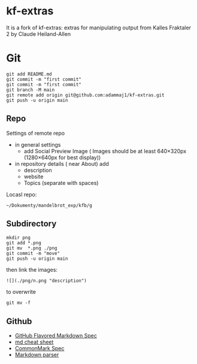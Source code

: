 # kf-extras
It is a fork of kf-extras: extras for manipulating output from Kalles Fraktaler 2 by Claude Heiland-Allen





# Git

```
git add README.md
git commit -m "first commit"
git commit -m "first commit"
git branch -M main
git remote add origin git@github.com:adammaj1/kf-extras.git
git push -u origin main
```


## Repo
Settings of remote repo
* in general settings
  * add Social Preview Image ( Images should be at least 640×320px (1280×640px for best display))
* in repository details ( near About) add
  * description
  * website 
  * Topics (separate with spaces) 
  

Locasl repo: 
```
~/Dokumenty/mandelbrot_exp/kfb/g 
```




## Subdirectory

```git
mkdir png
git add *.png
git mv  *.png ./png
git commit -m "move"
git push -u origin main
```
then link the images:

```txt
![](./png/n.png "description") 

```

to overwrite

```
git mv -f 
```



## Github
* [GitHub Flavored Markdown Spec](https://github.github.com/gfm/)
* [md cheat sheet](http://mdcheatsheet.com/)
* [CommonMark Spec](https://spec.commonmark.org)
* [Markdown parser ](https://markdown-it.github.io/)

